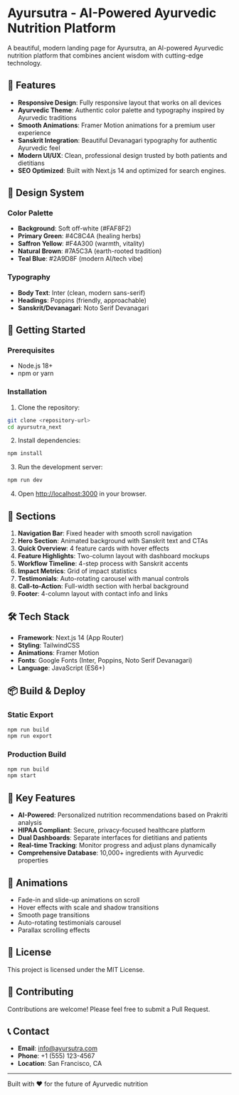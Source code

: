 # Ayursutra - AI-Powered Ayurvedic Nutrition Platform

A beautiful, modern landing page for Ayursutra, an AI-powered Ayurvedic nutrition platform that combines ancient wisdom with cutting-edge technology.

## 🌿 Features

- **Responsive Design**: Fully responsive layout that works on all devices
- **Ayurvedic Theme**: Authentic color palette and typography inspired by Ayurvedic traditions
- **Smooth Animations**: Framer Motion animations for a premium user experience
- **Sanskrit Integration**: Beautiful Devanagari typography for authentic Ayurvedic feel
- **Modern UI/UX**: Clean, professional design trusted by both patients and dietitians
- **SEO Optimized**: Built with Next.js 14 and optimized for search engines.

## 🎨 Design System

### Color Palette
- **Background**: Soft off-white (#FAF8F2)
- **Primary Green**: #4C8C4A (healing herbs)
- **Saffron Yellow**: #F4A300 (warmth, vitality)
- **Natural Brown**: #7A5C3A (earth-rooted tradition)
- **Teal Blue**: #2A9D8F (modern AI/tech vibe)

### Typography
- **Body Text**: Inter (clean, modern sans-serif)
- **Headings**: Poppins (friendly, approachable)
- **Sanskrit/Devanagari**: Noto Serif Devanagari

## 🚀 Getting Started

### Prerequisites
- Node.js 18+ 
- npm or yarn

### Installation

1. Clone the repository:
```bash
git clone <repository-url>
cd ayursutra_next
```

2. Install dependencies:
```bash
npm install
```

3. Run the development server:
```bash
npm run dev
```

4. Open [http://localhost:3000](http://localhost:3000) in your browser.

## 📱 Sections

1. **Navigation Bar**: Fixed header with smooth scroll navigation
2. **Hero Section**: Animated background with Sanskrit text and CTAs
3. **Quick Overview**: 4 feature cards with hover effects
4. **Feature Highlights**: Two-column layout with dashboard mockups
5. **Workflow Timeline**: 4-step process with Sanskrit accents
6. **Impact Metrics**: Grid of impact statistics
7. **Testimonials**: Auto-rotating carousel with manual controls
8. **Call-to-Action**: Full-width section with herbal background
9. **Footer**: 4-column layout with contact info and links

## 🛠️ Tech Stack

- **Framework**: Next.js 14 (App Router)
- **Styling**: TailwindCSS
- **Animations**: Framer Motion
- **Fonts**: Google Fonts (Inter, Poppins, Noto Serif Devanagari)
- **Language**: JavaScript (ES6+)

## 📦 Build & Deploy

### Static Export
```bash
npm run build
npm run export
```

### Production Build
```bash
npm run build
npm start
```

## 🎯 Key Features

- **AI-Powered**: Personalized nutrition recommendations based on Prakriti analysis
- **HIPAA Compliant**: Secure, privacy-focused healthcare platform
- **Dual Dashboards**: Separate interfaces for dietitians and patients
- **Real-time Tracking**: Monitor progress and adjust plans dynamically
- **Comprehensive Database**: 10,000+ ingredients with Ayurvedic properties

## 🌟 Animations

- Fade-in and slide-up animations on scroll
- Hover effects with scale and shadow transitions
- Smooth page transitions
- Auto-rotating testimonials carousel
- Parallax scrolling effects

## 📄 License

This project is licensed under the MIT License.

## 🤝 Contributing

Contributions are welcome! Please feel free to submit a Pull Request.

## 📞 Contact

- **Email**: info@ayursutra.com
- **Phone**: +1 (555) 123-4567
- **Location**: San Francisco, CA

---

Built with ❤️ for the future of Ayurvedic nutrition

